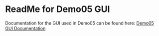 # ReadMe for Demo05 GUI

Documentation for the GUI used in Demo05 can be found here: [Demo05 GUI Documentation](Documentation/Details.html)